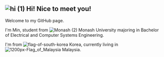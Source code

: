 ## ![hi (1)](https://github.com/minn5707/minn5707/assets/170194593/bcba6497-fe6b-44c8-870d-72524c7bfc8b) Hi! Nice to meet you!
Welcome to my GitHub page.

I'm Min, student from ![Monash (2)](https://github.com/minn5707/minn5707/assets/170194593/b5094871-812c-441a-a7ab-e4c47881f165) Monash University majoring in Bachelor of Electrical and Computer Systems Engineering.

I'm from ![flag-of-south-korea](https://github.com/minn5707/minn5707/assets/170194593/5afbb9b2-f660-4feb-b9ac-91a0dfa473e2) Korea, currently living in ![1200px-Flag_of_Malaysia](https://github.com/minn5707/minn5707/assets/170194593/a686cc36-248a-4d7b-bb82-5c0d181d9cf6) Malaysia.






<!--
**minn5707/minn5707** is a ✨ _special_ ✨ repository because its `README.md` (this file) appears on your GitHub profile.

Here are some ideas to get you started:

- 🔭 I’m currently working on ...
- 🌱 I’m currently learning ...
- 👯 I’m looking to collaborate on ...
- 🤔 I’m looking for help with ...
- 💬 Ask me about ...
- 📫 How to reach me: ...
- 😄 Pronouns: ...
- ⚡ Fun fact: ...
-->
